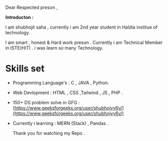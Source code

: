 
Dear Respected preson ,

**Introducton :**

I am shubhojit saha  , currently i am 2nd year student in Haldia institue of technology .

I am smart , honest & Hard work preson . Currently i am Technical Member in ISTE(HIT)  . i was learn so many Technology.

# Skills set

- Programming Language's : C , JAVA  , Python.
- Web Devlopment :  HTML , CSS ,Tailwind ,  JS  , PHP .
- 150+ DS problem solve in GFG :
  [https://www.geeksforgeeks.org/user/shubhojvy6v/](https://www.geeksforgeeks.org/user/shubhojvy6v/)
- Currently i learning : MERN (Stack) , Pandas . 

  Thank you for watching my Repo . 

